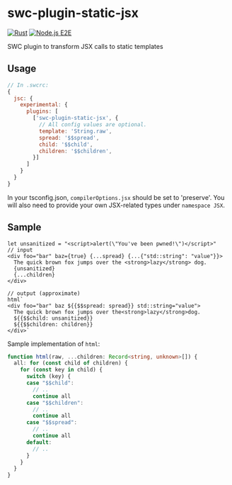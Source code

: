 # swc-plugin-static-jsx
[![Rust](https://github.com/Desdaemon/swc-plugin-static-jsx/actions/workflows/rust.yml/badge.svg)](https://github.com/Desdaemon/swc-plugin-static-jsx/actions/workflows/rust.yml)
[![Node.js E2E](https://github.com/Desdaemon/swc-plugin-static-jsx/actions/workflows/e2e.yml/badge.svg)](https://github.com/Desdaemon/swc-plugin-static-jsx/actions/workflows/e2e.yml)

SWC plugin to transform JSX calls to static templates

## Usage

```js
// In .swcrc:
{
  jsc: {
    experimental: {
      plugins: [
        ['swc-plugin-static-jsx', {
          // All config values are optional.
          template: 'String.raw',
          spread: '$$spread',
          child: '$$child',
          children: '$$children',
        }]
      ]
    }
  }
}
```

In your tsconfig.json, `compilerOptions.jsx` should be set to 'preserve'. You will also need to
provide your own JSX-related types under `namespace JSX`.

## Sample

```tsx
let unsanitized = "<script>alert(\"You've been pwned!\")</script>"
// input
<div foo="bar" baz={true} {...spread} {...{"std::string": "value"}}>
  The quick brown fox jumps over the <strong>lazy</strong> dog.
  {unsanitized}
  {...children}
</div>

// output (approximate)
html`
<div foo="bar" baz ${{$$spread: spread}} std::string="value">
  The quick brown fox jumps over the<strong>lazy</strong>dog.
  ${{$$child: unsanitized}}
  ${{$$children: children}}
</div>`
```

Sample implementation of `html`:
```ts
function html(raw, ...children: Record<string, unknown>[]) {
  all: for (const child of children) {
    for (const key in child) {
      switch (key) {
      case "$$child":
        // ..
        continue all
      case "$$children":
        // ..
        continue all
      case "$$spread":
        // ..
        continue all
      default:
        // ..
      }
    }
  }
}
```
